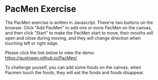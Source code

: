 # PacMen Exercise

The PacMen exercise is written in Javascript. There're two buttons on the browser.
Click "Add PacMen" to add one or more PacMen on the canvas, and then click "Start"
to make the PacMen start to move, their mouths will open and close during moving,
and they will change direction when touching left or right edge.

Please click the link below to view the demo:
https://gushiwen.github.io/PacMen/

To challenge youself, you can add some foods on the canvas, when Pacmen touch the
foods, they will eat the foods and foods disappear.
